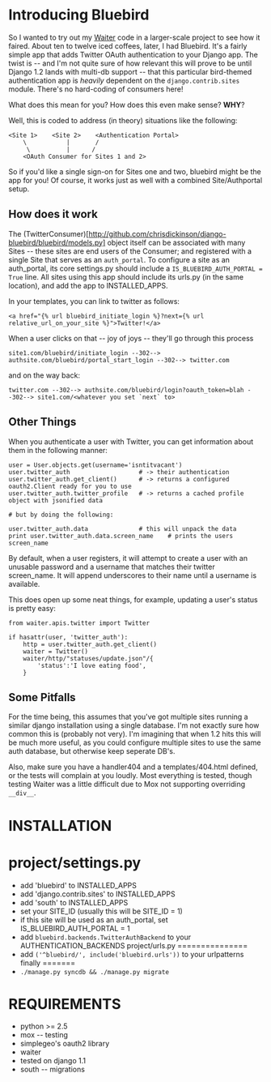 Introducing Bluebird
====================

So I wanted to try out my [Waiter](http://github.com/chrisdickinson/waiter) code
in a larger-scale project to see how it faired. About ten to twelve iced coffees,
later, I had Bluebird. It's a fairly simple app that adds Twitter OAuth
authentication to your Django app. The twist is -- and I'm not quite sure of how
relevant this will prove to be until Django 1.2 lands with multi-db support --
that this particular bird-themed authentication app is *heavily* dependent on
the `django.contrib.sites` module. There's no hard-coding of consumers here!

What does this mean for you? How does this even make sense? __WHY__?

Well, this is coded to address \(in theory\) situations like the following:

    <Site 1>    <Site 2>    <Authentication Portal>
        \           |       /
         \          |      /
        <OAuth Consumer for Sites 1 and 2>

So if you'd like a single sign-on for Sites one and two, bluebird might be the
app for you! Of course, it works just as well with a combined Site/Authportal
setup. 

How does it work
----------------
The (TwitterConsumer)[http://github.com/chrisdickinson/django-bluebird/bluebird/models.py]
object itself can be associated with many Sites -- these sites are end users of the 
Consumer; and registered with a single Site that serves as an `auth_portal`. To
configure a site as an auth_portal, its core settings.py should include a 
`IS_BLUEBIRD_AUTH_PORTAL = True` line. All sites using this app should include its
urls.py \(in the same location\), and add the app to INSTALLED_APPS.

In your templates, you can link to twitter as follows:

    <a href="{% url bluebird_initiate_login %}?next={% url relative_url_on_your_site %}">Twitter!</a>

When a user clicks on that -- joy of joys -- they'll go through this process

    site1.com/bluebird/initiate_login --302--> authsite.com/bluebird/portal_start_login --302--> twitter.com

and on the way back:

    twitter.com --302--> authsite.com/bluebird/login?oauth_token=blah --302--> site1.com/<whatever you set `next` to> 

Other Things
------------
When you authenticate a user with Twitter, you can get information about them in the 
following manner:

    user = User.objects.get(username='isntitvacant')
    user.twitter_auth                   # -> their authentication
    user.twitter_auth.get_client()      # -> returns a configured oauth2.Client ready for you to use
    user.twitter_auth.twitter_profile   # -> returns a cached profile object with jsonified data

    # but by doing the following:

    user.twitter_auth.data              # this will unpack the data
    print user.twitter_auth.data.screen_name    # prints the users screen_name

By default, when a user registers, it will attempt to create a user with an unusable password and
a username that matches their twitter screen_name. It will append underscores to their name
until a username is available.


This does open up some neat things, for example, updating a user's status is pretty easy:

    from waiter.apis.twitter import Twitter

    if hasattr(user, 'twitter_auth'):
        http = user.twitter_auth.get_client()
        waiter = Twitter()
        waiter/http/"statuses/update.json"/{
            'status':'I love eating food',
        }

Some Pitfalls
-------------
For the time being, this assumes that you've got multiple sites running a similar django installation
using a single database. I'm not exactly sure how common this is \(probably not very\). I'm 
imagining that when 1.2 hits this will be much more useful, as you could configure multiple sites
to use the same auth database, but otherwise keep seperate DB's.

Also, make sure you have a handler404 and a templates/404.html defined, or the tests will complain
at you loudly. Most everything is tested, though testing Waiter was a little difficult due to Mox
not supporting overriding `__div__`. 

INSTALLATION
============
project/settings.py
===================
* add 'bluebird' to INSTALLED_APPS
* add 'django.contrib.sites' to INSTALLED_APPS
* add 'south' to INSTALLED_APPS
* set your SITE_ID \(usually this will be SITE_ID = 1\)
* if this site will be used as an auth_portal, set IS_BLUEBIRD_AUTH_PORTAL = 1
* add `bluebird.backends.TwitterAuthBackend` to your AUTHENTICATION_BACKENDS
project/urls.py
===============
* add `('^bluebird/', include('bluebird.urls'))` to your urlpatterns
finally
=======
* `./manage.py syncdb && ./manage.py migrate`

REQUIREMENTS
============
* python >= 2.5
* mox -- testing
* simplegeo's oauth2 library
* waiter
* tested on django 1.1
* south -- migrations
